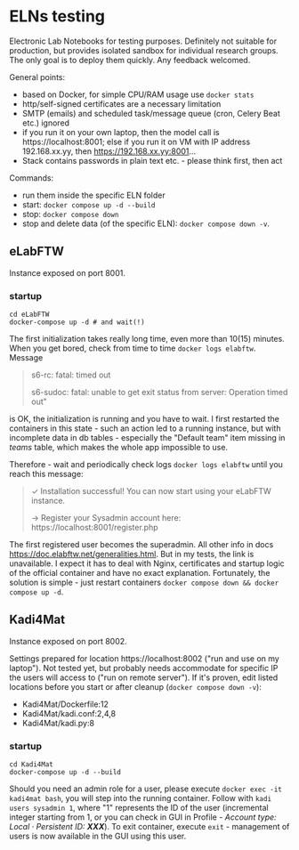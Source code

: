 # ELNs testing
Electronic Lab Notebooks for testing purposes. Definitely not suitable for production, but provides isolated sandbox for individual research groups. The only goal is to deploy them quickly. Any feedback welcomed.

General points:
* based on Docker, for simple CPU/RAM usage use ```docker stats```
* http/self-signed certificates are a necessary limitation
* SMTP (emails) and scheduled task/message queue (cron, Celery Beat etc.) ignored
* if you run it on your own laptop, then the model call is https://localhost:8001; else if you run it on VM with IP address 192.168.xx.yy, then https://192.168.xx.yy:8001...
* Stack contains passwords in plain text etc. - please think first, then act

Commands:
* run them inside the specific ELN folder
* start: ```docker compose up -d --build```
* stop:  ```docker compose down```
* stop and delete data (of the specific ELN): ```docker compose down -v```. 

## eLabFTW
Instance exposed on port 8001. 

### startup
```shell
cd eLabFTW
docker-compose up -d # and wait(!)
```
The first initialization takes really long time, even more than 10(15) minutes. When you get bored, check from time to time ```docker logs elabftw```. Message 
> s6-rc: fatal: timed out 
> 
> s6-sudoc: fatal: unable to get exit status from server: Operation timed out"

is OK, the initialization is running and you have to wait. I first restarted the containers in this state - such an action led to a running instance, but with incomplete data in db tables - especially the "Default team" item missing in *teams* table, which makes the whole app impossible to use. 

Therefore - wait and periodically check logs ```docker logs elabftw``` until you reach this message:
> ✓ Installation successful! You can now start using your eLabFTW instance.
> 
> → Register your Sysadmin account here: https://localhost:8001/register.php

The first registered user becomes the superadmin. All other info in docs https://doc.elabftw.net/generalities.html. But in my tests, the link is unavailable.  I expect it has to deal with Nginx,  certificates and startup logic of the official container and have no exact explanation. Fortunately, the solution is simple - just restart containers ```docker compose down && docker compose up -d```.

## Kadi4Mat
Instance exposed on port 8002. 

Settings prepared for location https://localhost:8002 ("run and use on my laptop"). Not tested yet, but probably needs accommodate for specific IP the users will access to ("run on remote server"). If it's proven, edit listed locations before you start or after cleanup (```docker compose down -v```):
* Kadi4Mat/Dockerfile:12
* Kadi4Mat/kadi.conf:2,4,8
* Kadi4Mat/kadi.py:8

### startup
```shell
cd Kadi4Mat
docker-compose up -d --build
```
Should you need an admin role for a user, please execute ```docker exec -it kadi4mat bash```, you will step into the running container. Follow with ```kadi users sysadmin 1```, where "1" represents the ID of the user (incremental integer starting from 1, or you can check in GUI in Profile - *Account type: Local · Persistent ID: **XXX***). To exit container, execute ```exit``` - management of users is now available in the GUI using this user.

